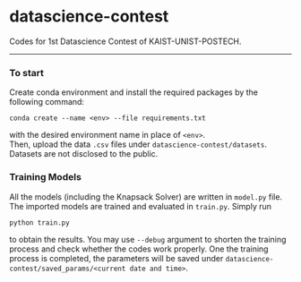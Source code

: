 # datascience-contest
Codes for 1st Datascience Contest of KAIST-UNIST-POSTECH.

---------
### To start   
Create conda environment and install the required packages by the following command:   

`conda create --name <env> --file requirements.txt`

with the desired environment name in place of `<env>`.   
Then, upload the data `.csv` files under `datascience-contest/datasets`. Datasets are not disclosed to the public.   

### Training Models   
All the models (including the Knapsack Solver) are written in `model.py` file. The imported models are trained and evaluated in `train.py`. Simply run   

`python train.py`   

to obtain the results. You may use `--debug` argument to shorten the training process and check whether the codes work properly. One the training process is completed, the parameters will be saved under `datascience-contest/saved_params/<current date and time>`. 
